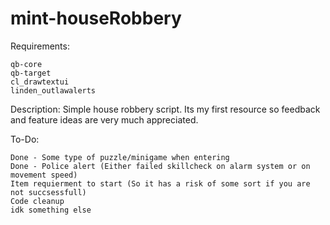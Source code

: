 # mint-houseRobbery
Requirements:

    qb-core
    qb-target
    cl_drawtextui
    linden_outlawalerts

Description:
Simple house robbery script. Its my first resource so feedback and feature ideas are very much appreciated.

To-Do:

    Done - Some type of puzzle/minigame when entering
    Done - Police alert (Either failed skillcheck on alarm system or on movement speed)
    Item requierment to start (So it has a risk of some sort if you are not succsessfull)
    Code cleanup
    idk something else

